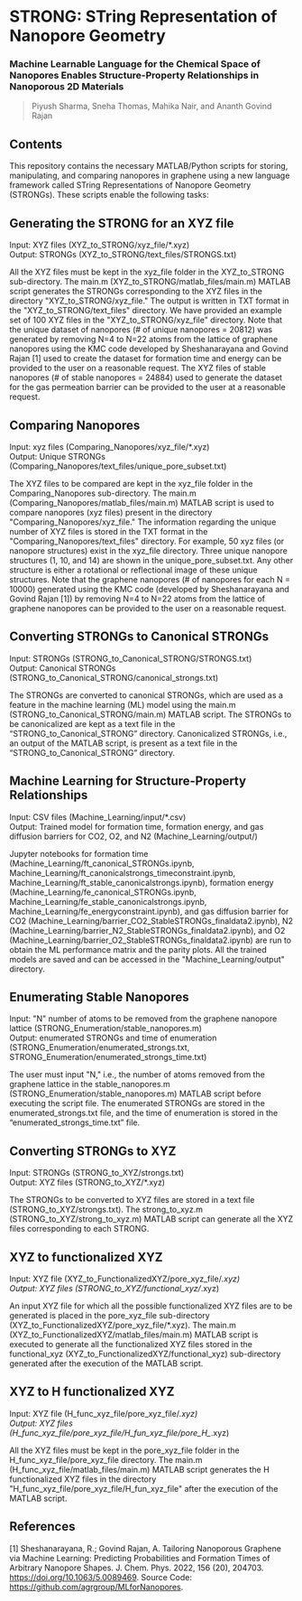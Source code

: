 # STRONG: STring Representation of Nanopore Geometry

### Machine Learnable Language for the Chemical Space of Nanopores Enables Structure-Property Relationships in Nanoporous 2D Materials
> Piyush Sharma, Sneha Thomas, Mahika Nair, and Ananth Govind Rajan

## Contents
This repository contains the necessary MATLAB/Python scripts for storing, manipulating, and comparing nanopores in graphene using a new language framework called STring Representations of Nanopore Geometry (STRONGs). These scripts enable the following tasks:

## Generating the STRONG for an XYZ file
Input: XYZ files (XYZ_to_STRONG/xyz_file/*.xyz) <br>
Output: STRONGs (XYZ_to_STRONG/text_files/STRONGS.txt)

All the XYZ files must be kept in the xyz_file folder in the XYZ_to_STRONG sub-directory. The main.m (XYZ_to_STRONG/matlab_files/main.m) MATLAB script generates the STRONGs corresponding to the XYZ files in the directory "XYZ_to_STRONG/xyz_file." The output is written in TXT format in the "XYZ_to_STRONG/text_files" directory. We have provided an example set of 100 XYZ files in the "XYZ_to_STRONG/xyz_file" directory. 
Note that the unique dataset of nanopores (# of unique nanopores = 20812) was generated by removing N=4 to N=22 atoms from the lattice of graphene nanopores using the KMC code developed by Sheshanarayana and Govind Rajan [1] used to create the dataset for formation time and energy can be provided to the user on a reasonable request. The XYZ files of stable nanopores (# of stable nanopores = 24884) used to generate the dataset for the gas permeation barrier can be provided to the user at a reasonable request. 

## Comparing Nanopores
Input: xyz files (Comparing_Nanopores/xyz_file/*.xyz) <br>
Output: Unique STRONGs (Comparing_Nanopores/text_files/unique_pore_subset.txt)

The XYZ files to be compared are kept in the xyz_file folder in the Comparing_Nanopores sub-directory. The main.m (Comparing_Nanopores/matlab_files/main.m) MATLAB script is used to compare nanopores (xyz files) present in the directory "Comparing_Nanopores/xyz_file." The information regarding the unique number of XYZ files is stored in the TXT format in the "Comparing_Nanopores/text_files" directory. For example, 50 xyz files (or nanopore structures) exist in the xyz_file directory. Three unique nanopore structures (1, 10, and 14) are shown in the unique_pore_subset.txt. Any other structure is either a rotational or reflectional image of these unique structures. 
Note that the graphene nanopores (# of nanopores for each N = 10000) generated using the KMC code (developed by Sheshanarayana and Govind Rajan [1]) by removing N=4 to N=22 atoms from the lattice of graphene nanopores can be provided to the user on a reasonable request. 

## Converting STRONGs to Canonical STRONGs
Input: STRONGs (STRONG_to_Canonical_STRONG/STRONGS.txt) <br>
Output: Canonical STRONGs (STRONG_to_Canonical_STRONG/canonical_strongs.txt)

The STRONGs are converted to canonical STRONGs, which are used as a feature in the machine learning (ML) model using the main.m (STRONG_to_Canonical_STRONG/main.m) MATLAB script. The STRONGs to be canonicalized are kept as a text file in the “STRONG_to_Canonical_STRONG” directory. Canonicalized STRONGs, i.e., an output of the MATLAB script, is present as a text file in the “STRONG_to_Canonical_STRONG” directory. 

## Machine Learning for Structure-Property Relationships
Input: CSV files (Machine_Learning/input/*.csv) <br>
Output: Trained model for formation time, formation energy, and gas diffusion barriers for CO2, O2, and N2 (Machine_Learning/output/)

Jupyter notebooks for formation time (Machine_Learning/ft_canonical_STRONGs.ipynb, Machine_Learning/ft_canonicalstrongs_timeconstraint.ipynb, Machine_Learning/ft_stable_canonicalstrongs.ipynb), formation energy (Machine_Learning/fe_canonical_STRONGs.ipynb, Machine_Learning/fe_stable_canonicalstrongs.ipynb, Machine_Learning/fe_energyconstraint.ipynb), and gas diffusion barrier for CO2 (Machine_Learning/barrier_CO2_StableSTRONGs_finaldata2.ipynb), N2 (Machine_Learning/barrier_N2_StableSTRONGs_finaldata2.ipynb), and O2 (Machine_Learning/barrier_O2_StableSTRONGs_finaldata2.ipynb) are run to obtain the ML performance matrix and the parity plots. All the trained models are saved and can be accessed in the "Machine_Learning/output" directory.  

## Enumerating Stable Nanopores
Input: "N" number of atoms to be removed from the graphene nanopore lattice (STRONG_Enumeration/stable_nanopores.m) <br>
Output: enumerated STRONGs and time of enumeration (STRONG_Enumeration/enumerated_strongs.txt, STRONG_Enumeration/enumerated_strongs_time.txt)

The user must input "N," i.e., the number of atoms removed from the graphene lattice in the stable_nanopores.m (STRONG_Enumeration/stable_nanopores.m) MATLAB script before executing the script file. The enumerated STRONGs are stored in the enumerated_strongs.txt file, and the time of enumeration is stored in the “enumerated_strongs_time.txt” file. 

## Converting STRONGs to XYZ
Input: STRONGs (STRONG_to_XYZ/strongs.txt) <br>
Output: XYZ files (STRONG_to_XYZ/*.xyz)

The STRONGs to be converted to XYZ files are stored in a text file (STRONG_to_XYZ/strongs.txt). The strong_to_xyz.m (STRONG_to_XYZ/strong_to_xyz.m) MATLAB script can generate all the XYZ files corresponding to each STRONG. 

## XYZ to functionalized XYZ
Input: XYZ file (XYZ_to_FunctionalizedXYZ/pore_xyz_file/*.xyz) <br>
Output: XYZ files (STRONG_to_XYZ/functional_xyz/*.xyz)

An input XYZ file for which all the possible functionalized XYZ files are to be generated is placed in the pore_xyz_file sub-directory (XYZ_to_FunctionalizedXYZ/pore_xyz_file/*.xyz). The main.m (XYZ_to_FunctionalizedXYZ/matlab_files/main.m) MATLAB script is executed to generate all the functionalized XYZ files stored in the functional_xyz (XYZ_to_FunctionalizedXYZ/functional_xyz) sub-directory generated after the execution of the MATLAB script. 

## XYZ to H functionalized XYZ
Input: XYZ file (H_func_xyz_file/pore_xyz_file/*.xyz) <br>
Output: XYZ files (H_func_xyz_file/pore_xyz_file/H_fun_xyz_file/pore_H_*.xyz)

All the XYZ files must be kept in the pore_xyz_file folder in the H_func_xyz_file/pore_xyz_file directory. The main.m (H_func_xyz_file/matlab_files/main.m) MATLAB script generates the H functionalized XYZ files in the directory "H_func_xyz_file/pore_xyz_file/H_fun_xyz_file" after the execution of the MATLAB script.

## References
[1] Sheshanarayana, R.; Govind Rajan, A. Tailoring Nanoporous Graphene via Machine Learning: Predicting Probabilities and Formation Times of Arbitrary Nanopore Shapes. J. Chem. Phys. 2022, 156 (20), 204703. https://doi.org/10.1063/5.0089469.
Source Code:  https://github.com/agrgroup/MLforNanopores.
